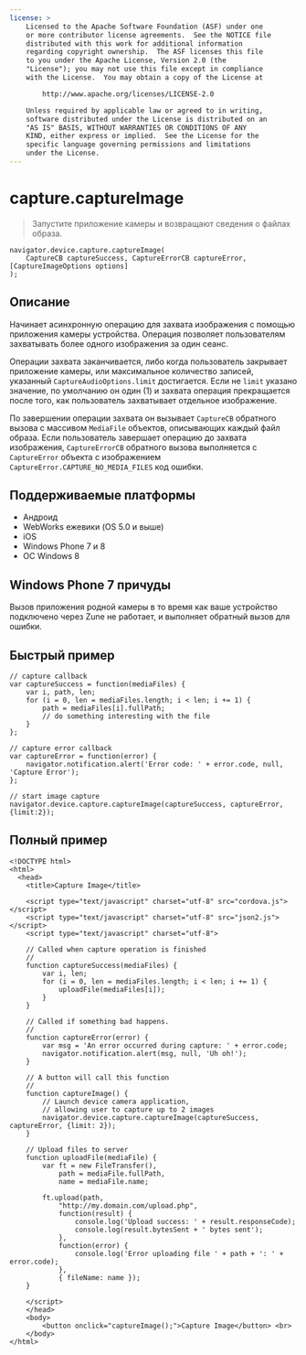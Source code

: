 ```yaml
---
license: >
    Licensed to the Apache Software Foundation (ASF) under one
    or more contributor license agreements.  See the NOTICE file
    distributed with this work for additional information
    regarding copyright ownership.  The ASF licenses this file
    to you under the Apache License, Version 2.0 (the
    "License"); you may not use this file except in compliance
    with the License.  You may obtain a copy of the License at

        http://www.apache.org/licenses/LICENSE-2.0

    Unless required by applicable law or agreed to in writing,
    software distributed under the License is distributed on an
    "AS IS" BASIS, WITHOUT WARRANTIES OR CONDITIONS OF ANY
    KIND, either express or implied.  See the License for the
    specific language governing permissions and limitations
    under the License.
---
```


# capture.captureImage

> Запустите приложение камеры и возвращают сведения о файлах образа.

    navigator.device.capture.captureImage(
        CaptureCB captureSuccess, CaptureErrorCB captureError, [CaptureImageOptions options]
    );
    

## Описание

Начинает асинхронную операцию для захвата изображения с помощью приложения камеры устройства. Операция позволяет пользователям захватывать более одного изображения за один сеанс.

Операции захвата заканчивается, либо когда пользователь закрывает приложение камеры, или максимальное количество записей, указанный `CaptureAudioOptions.limit` достигается. Если не `limit` указано значение, по умолчанию он один (1) и захвата операция прекращается после того, как пользователь захватывает отдельное изображение.

По завершении операции захвата он вызывает `CaptureCB` обратного вызова с массивом `MediaFile` объектов, описывающих каждый файл образа. Если пользователь завершает операцию до захвата изображения, `CaptureErrorCB` обратного вызова выполняется с `CaptureError` объекта с изображением `CaptureError.CAPTURE_NO_MEDIA_FILES` код ошибки.

## Поддерживаемые платформы

*   Андроид
*   WebWorks ежевики (OS 5.0 и выше)
*   iOS
*   Windows Phone 7 и 8
*   ОС Windows 8

## Windows Phone 7 причуды

Вызов приложения родной камеры в то время как ваше устройство подключено через Zune не работает, и выполняет обратный вызов для ошибки.

## Быстрый пример

    // capture callback
    var captureSuccess = function(mediaFiles) {
        var i, path, len;
        for (i = 0, len = mediaFiles.length; i < len; i += 1) {
            path = mediaFiles[i].fullPath;
            // do something interesting with the file
        }
    };
    
    // capture error callback
    var captureError = function(error) {
        navigator.notification.alert('Error code: ' + error.code, null, 'Capture Error');
    };
    
    // start image capture
    navigator.device.capture.captureImage(captureSuccess, captureError, {limit:2});
    

## Полный пример

    <!DOCTYPE html>
    <html>
      <head>
        <title>Capture Image</title>
    
        <script type="text/javascript" charset="utf-8" src="cordova.js"></script>
        <script type="text/javascript" charset="utf-8" src="json2.js"></script>
        <script type="text/javascript" charset="utf-8">
    
        // Called when capture operation is finished
        //
        function captureSuccess(mediaFiles) {
            var i, len;
            for (i = 0, len = mediaFiles.length; i < len; i += 1) {
                uploadFile(mediaFiles[i]);
            }
        }
    
        // Called if something bad happens.
        //
        function captureError(error) {
            var msg = 'An error occurred during capture: ' + error.code;
            navigator.notification.alert(msg, null, 'Uh oh!');
        }
    
        // A button will call this function
        //
        function captureImage() {
            // Launch device camera application,
            // allowing user to capture up to 2 images
            navigator.device.capture.captureImage(captureSuccess, captureError, {limit: 2});
        }
    
        // Upload files to server
        function uploadFile(mediaFile) {
            var ft = new FileTransfer(),
                path = mediaFile.fullPath,
                name = mediaFile.name;
    
            ft.upload(path,
                "http://my.domain.com/upload.php",
                function(result) {
                    console.log('Upload success: ' + result.responseCode);
                    console.log(result.bytesSent + ' bytes sent');
                },
                function(error) {
                    console.log('Error uploading file ' + path + ': ' + error.code);
                },
                { fileName: name });
        }
    
        </script>
        </head>
        <body>
            <button onclick="captureImage();">Capture Image</button> <br>
        </body>
    </html>